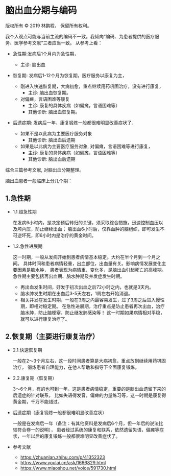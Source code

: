 # 脑出血分期与编码

版权所有 © 2019 林鹏程， 保留所有权利。

我个人观点可能与当前主流的编码不一致。我倾向“编码、为患者提供的医疗服务、医学参考文献”三者应当一致。
从参考上看：

- 急性期:发病后1个月内为急性期，
  - 主诊: 脑出血

- 恢复期: 发病后1-12个月为恢复期，医疗服务以康复为主，
  - 刚进入快速恢复期，大病初愈，重点继续用药巩固治疗，没有进行康复，
    - 主诊: 脑出血恢复期。
  - 对偏瘫，言语困难等康复
    - 主诊: 康复的具体疾病（如偏瘫，言语困难等）
    - 其他诊断: 脑出血恢复期。

- 后遗症期: 发病后一年，康复锻炼一般都很难明显改善症状了.
  - 如果不是以此病为主要医疗服务对象
    - 其他诊断: 脑出血后遗期
  - 如果是以此病为主要医疗服务对象, 对偏瘫，言语困难等进行康复，
    - 主诊: 康复的具体疾病（如偏瘫，言语困难等）
    - 其他诊断: 脑出血后遗期

综合三篇参考文献, 对脑出血分期整理。

脑出血患者一般临床上分几个期：

## 1.急性期

- 1.1.超急性期

  在发病6小时内，是决定预后转归的关键，须采取综合措施，迅速控制血压以及颅内压，防止继续出血；
  脑出血6小时后，仅靠血肿的脑组织，即可发生不可逆坏死，即6小时内是治疗的黄金时间。

- 1.2.急性进展期

  这一时期，一般从发病开始到患者病情基本稳定。大约在半个月到一个月之间。
  具体时间和患者病情轻重，出血部位，出血量有关。影响病情发展变化主要因素是脑水肿，
  患者表现为病情重、变化多，是脑出血引起死亡的高峰期。
  急性期主要包括再出血期、脑水肿期及并发症发生时期。
  - 再出血发生时间，好发于初次出血之后72小时之内，也就是3天内。
  - 脑水肿发生时期在出血后3-5天左右，1周左右开始消退。
  - 相关并发症发生时期，一般在3周之内最容易发生，过了3周之后进入慢性期，即相对稳定期。
  在急性进展期，治疗重点是防止患者再次出血，治疗脑水肿，防止脑梗塞，防止继发肺感染等！
  这一时期如果病情相对平稳，就可以进行康复治疗了。

## 2.恢复期（主要进行康复治疗）

- 2.1.快速恢复期

  一般在2～3个月左右，这一段时间患者算是大病初愈，重点放到继续用药巩固治疗，
  锻炼患者自理能力，在他人帮助和指导下全面康复锻炼。

- 2.2.康复期（恢复期）

  3～6个月，有的也可到一年。这是患者病情稳定，重要的是脑出血遗留下来的后遗症的针对联系，
  比如失语得发音，偏瘫的力量练习等，这一时期是康复得黄金期，千万不能错过。

- 后遗症期（康复锻炼一般都很难明显改善症状）

  一般是在发病后一年（备注：有其他资料是发病后6个月，但一年后的说法比较符合卷一的说明），
  患者经过系统的康复和联系，依然遗留失语，偏瘫等症状，一年以后的康复锻炼一般都很难明显改善症状了。

- 参考文献
  - https://zhuanlan.zhihu.com/p/41352323
  - https://www.youlai.cn/ask/1666829.html
  - https://www.miaoshou.net/voice/591730.html
